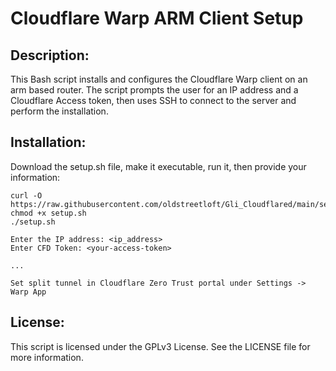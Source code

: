 # Cloudflare Warp ARM Client Setup
## Description:
This Bash script installs and configures the Cloudflare Warp client on an arm based router. The script prompts the user for an IP address and a Cloudflare Access token, then uses SSH to connect to the server and perform the installation.

## Installation:
Download the setup.sh file, make it executable, run it, then provide your information:

```
curl -O https://raw.githubusercontent.com/oldstreetloft/Gli_Cloudflared/main/setup.sh
chmod +x setup.sh
./setup.sh
```
```
Enter the IP address: <ip_address>
Enter CFD Token: <your-access-token>

...

Set split tunnel in Cloudflare Zero Trust portal under Settings -> Warp App
```

## License:
This script is licensed under the GPLv3 License. See the LICENSE file for more information.